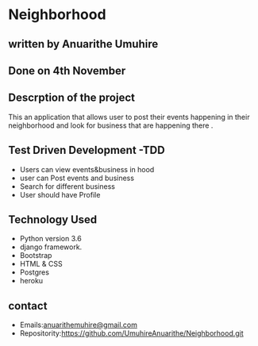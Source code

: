 # Neighborhood

##  written by Anuarithe Umuhire 
## Done on 4th November

## Descrption of the project
This an application that allows user to post their events happening in their neighborhood and look for business that are happening there . 

## Test Driven Development -TDD

* Users can view events&business in hood
* user can Post events and business
* Search for different business
* User should have Profile
## Technology  Used

* Python version 3.6 
* django framework.
* Bootstrap
* HTML & CSS
* Postgres 
* heroku

## contact
* Emails:anuarithemuhire@gmail.com
* Repositority:https://github.com/UmuhireAnuarithe/Neighborhood.git
